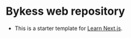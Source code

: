 # Bykess web repository

- This is a starter template for [Learn Next.js](https://nextjs.org/learn).
